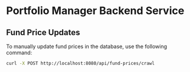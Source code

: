 # Portfolio Manager Backend Service

## Fund Price Updates

To manually update fund prices in the database, use the following command:

```bash
curl -X POST http://localhost:8080/api/fund-prices/crawl